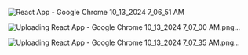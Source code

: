 



![React App - Google Chrome 10_13_2024 7_06_51 AM](https://github.com/user-attachments/assets/25ebb735-babe-48dc-a01d-cd05ed3352ed)




![Uploading React App - Google Chrome 10_13_2024 7_07_00 AM.png…]()




![Uploading React App - Google Chrome 10_13_2024 7_07_35 AM.png…]()
